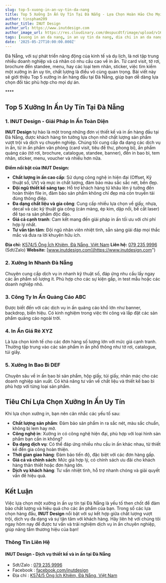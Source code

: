 ```yaml
---
slug: top-5-xuong-in-an-uy-tin-da-nang
title: Top 5 Xưởng In Ấn Uy Tín Tại Đà Nẵng - Lựa Chọn Hoàn Hảo Cho Mọi Nhu Cầu
author: tinspham209
author_title: INUT Design
author_url: https://www.inutdesign.com
author_image_url: https://res.cloudinary.com/dmspucdtf/image/upload/v1663647671/inut/292635797_197003529328579_4330060878795101093_n_bjzhby.jpg
tags: [xuong in an da nang, in an uy tin da nang, dia chi in an da nang]
date: '2025-05-27T10:00:00.000Z'
---
```


Đà Nẵng, với sự phát triển năng động của kinh tế và du lịch, là nơi tập trung nhiều doanh nghiệp và cá nhân có nhu cầu cao về in ấn. Từ card visit, tờ rơi, brochure đến standee, menu, hay các loại tem nhãn, sticker, việc tìm kiếm một xưởng in ấn uy tín, chất lượng là điều vô cùng quan trọng. Bài viết này sẽ giới thiệu Top 5 xưởng in ấn hàng đầu tại Đà Nẵng, giúp bạn dễ dàng lựa chọn đối tác phù hợp cho mọi dự án.

<!-- truncate-->****

<!-- ## Table of contents -->

## Top 5 Xưởng In Ấn Uy Tín Tại Đà Nẵng

### 1. INUT Design - Giải Pháp In Ấn Toàn Diện

**INUT Design** tự hào là một trong những đơn vị thiết kế và in ấn hàng đầu tại Đà Nẵng, được khách hàng tin tưởng lựa chọn nhờ chất lượng sản phẩm vượt trội và dịch vụ chuyên nghiệp. Chúng tôi cung cấp đa dạng các dịch vụ in ấn, từ in ấn phẩm văn phòng (card visit, tiêu đề thư, phong bì), ấn phẩm quảng cáo (tờ rơi, brochure, catalogue, standee, banner), đến in bao bì, tem nhãn, sticker, menu, voucher và nhiều hơn nữa.

**Điểm nổi bật của INUT Design:**
- **Chất lượng in ấn cao cấp**: Sử dụng công nghệ in hiện đại (Offset, Kỹ thuật số, UV) và mực in chất lượng, đảm bảo màu sắc sắc nét, bền đẹp.
- **Đội ngũ thiết kế sáng tạo**: Hỗ trợ khách hàng từ khâu lên ý tưởng đến hoàn thiện file in, đảm bảo sản phẩm không chỉ đẹp mà còn truyền tải đúng thông điệp.
- **Đa dạng chất liệu và gia công**: Cung cấp nhiều lựa chọn về giấy, nhựa, decal và các kỹ thuật gia công (cán màng, ép kim, dập nổi, bế cắt laser) để tạo ra sản phẩm độc đáo.
- **Giá cả cạnh tranh**: Cam kết mang đến giải pháp in ấn tối ưu với chi phí hợp lý nhất.
- **Tư vấn tận tâm**: Đội ngũ nhân viên nhiệt tình, sẵn sàng giải đáp mọi thắc mắc và đưa ra lời khuyên hữu ích.

**Địa chỉ:** [K574/5 Ông Ích Khiêm, Đà Nẵng, Việt Nam](https://maps.app.goo.gl/dAdKSbnBEvarx6LK8")
**Liên hệ:** [079 235 9996](tel:0792359996) (Sdt/Zalo)
**Website:** [www.inutdesign.com](https://www.inutdesign.com")

### 2. Xưởng In Nhanh Đà Nẵng

Chuyên cung cấp dịch vụ in nhanh kỹ thuật số, đáp ứng nhu cầu lấy ngay các ấn phẩm số lượng ít. Phù hợp cho các sự kiện gấp, in test mẫu hoặc các doanh nghiệp nhỏ.

### 3. Công Ty In Ấn Quảng Cáo ABC

Được biết đến với các dịch vụ in ấn quảng cáo khổ lớn như banner, backdrop, biển hiệu. Có kinh nghiệm trong việc thi công và lắp đặt các sản phẩm quảng cáo ngoài trời.

### 4. In Ấn Giá Rẻ XYZ

Là lựa chọn kinh tế cho các đơn hàng số lượng lớn với mức giá cạnh tranh. Thường tập trung vào các sản phẩm in ấn phổ thông như tờ rơi, catalogue, túi giấy.

### 5. Xưởng In Bao Bì DEF

Chuyên sâu về in ấn bao bì sản phẩm, hộp giấy, túi giấy, nhãn mác cho các doanh nghiệp sản xuất. Có khả năng tư vấn về chất liệu và thiết kế bao bì phù hợp với từng loại sản phẩm.

## Tiêu Chí Lựa Chọn Xưởng In Ấn Uy Tín

Khi lựa chọn xưởng in, bạn nên cân nhắc các yếu tố sau:

- **Chất lượng sản phẩm**: Đảm bảo sản phẩm in ra sắc nét, màu sắc chuẩn, không bị lem hay mờ.
- **Công nghệ in**: Xưởng in có công nghệ hiện đại, phù hợp với loại hình sản phẩm bạn cần in không?
- **Đa dạng dịch vụ**: Có thể đáp ứng nhiều nhu cầu in ấn khác nhau, từ thiết kế đến gia công hoàn thiện.
- **Thời gian giao hàng**: Đảm bảo tiến độ, đặc biệt với các đơn hàng gấp.
- **Giá cả và chính sách**: Mức giá hợp lý, có chính sách ưu đãi cho khách hàng thân thiết hoặc đơn hàng lớn.
- **Dịch vụ khách hàng**: Tư vấn nhiệt tình, hỗ trợ nhanh chóng và giải quyết vấn đề hiệu quả.

## Kết Luận

Việc lựa chọn một xưởng in ấn uy tín tại Đà Nẵng là yếu tố then chốt để đảm bảo chất lượng và hiệu quả cho các ấn phẩm của bạn. Trong số các lựa chọn hàng đầu, **INUT Design** nổi bật với sự kết hợp giữa chất lượng vượt trội, dịch vụ đa dạng và sự tận tâm với khách hàng. Hãy liên hệ với chúng tôi ngay hôm nay để được tư vấn và trải nghiệm dịch vụ in ấn chuyên nghiệp, giúp nâng tầm thương hiệu của bạn!

### Thông Tin Liên Hệ

#### INUT Design - Dịch vụ thiết kế và in ấn tại Đà Nẵng
- Sdt/Zalo : [079 235 9996](tel:0792359996)
- Facebook : [facebook.com/inutdesign](https://www.facebook.com/inutdesign)
- Địa chỉ : [K574/5 Ông Ích Khiêm, Đà Nẵng, Việt Nam](https://maps.app.goo.gl/dAdKSbnBEvarx6LK8)